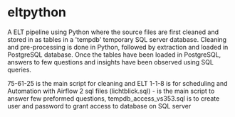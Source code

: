 # eltpython

A ELT pipeline using Python where the source files are first cleaned and stored in as tables in a 'tempdb' temporary SQL server database. Cleaning and pre-processing is done in Python, followed by extraction and loaded in PostgreSQL database. Once the tables have been loaded in PostgreSQL, answers to few questions and insights have been observed using SQL queries. 

75-61-25 is the main script for cleaning and ELT
1-1-8 is for scheduling and Automation with Airflow
2 sql files (lichtblick.sql) - is the main script to answer few preformed questions, tempdb_access_vs353.sql is to create user and password to grant access to database on SQL server
